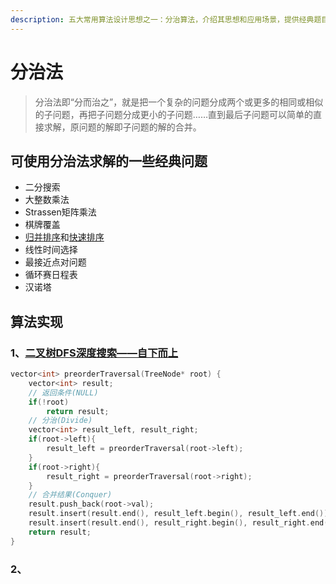 ```yaml
---
description: 五大常用算法设计思想之一：分治算法，介绍其思想和应用场景，提供经典题目的解答。
---
```


# 分治法

> 分治法即“分而治之”，就是把一个复杂的问题分成两个或更多的相同或相似的子问题，再把子问题分成更小的子问题……直到最后子问题可以简单的直接求解，原问题的解即子问题的解的合并。

## **可使用分治法求解的一些经典问题**

* 二分搜索
* 大整数乘法
* Strassen矩阵乘法
* 棋牌覆盖
* [归并排序](../algorithm/sort-algorithm.md#gui-bing-pai-xu-er-lu-gui-bing)和[快速排序](../algorithm/sort-algorithm.md#kuai-su-pai-xu)
* 线性时间选择
* 最接近点对问题
* 循环赛日程表
* 汉诺塔

## 算法实现

### 1、[二叉树DFS深度搜索——自下而上](https://leetcode-cn.com/problems/binary-tree-preorder-traversal/)

```cpp
vector<int> preorderTraversal(TreeNode* root) {
    vector<int> result;
    // 返回条件(NULL)
    if(!root)
        return result;
    // 分治(Divide)
    vector<int> result_left, result_right;
    if(root->left){
        result_left = preorderTraversal(root->left);
    } 
    if(root->right){
        result_right = preorderTraversal(root->right);
    } 
    // 合并结果(Conquer)
    result.push_back(root->val);
    result.insert(result.end(), result_left.begin(), result_left.end());
    result.insert(result.end(), result_right.begin(), result_right.end());
    return result;
}  
```

### 2、

